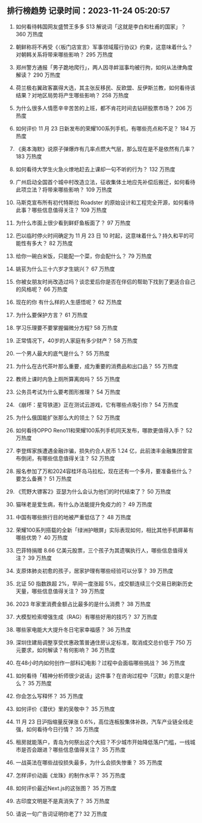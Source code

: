 
## 排行榜趋势 记录时间：2023-11-24 05:20:57
  
  1. 如何看待韩国网友盛赞王多多 S13 解说词「这就是李白和杜甫的国家」？ 360 万热度
    
  2. 朝鲜称将不再受《〈板门店宣言〉军事领域履行协议》约束，这意味着什么？对朝韩关系将带来哪些影响？ 295 万热度
    
  3. 郑州警方通报「男子跪地爬行」，两人因寻衅滋事均被行拘，如何从法律角度解读？ 290 万热度
    
  4. 荷兰极右翼政客赢得大选，其主张反移民、反欧盟、反伊斯兰教，如何看待该结果？对地区局势将产生哪些影响？ 258 万热度
    
  5. 为什么很多人情愿辛辛苦苦的上班，都不肯花时间去钻研股票市场？ 206 万热度
    
  6. 如何评价 11 月 23 日新发布的荣耀100系列手机，有哪些亮点和不足？ 184 万热度
    
  7. 《奥本海默》说原子弹爆炸有几率点燃大气层，那么现在是不是依然有几率？ 183 万热度
    
  8. 如何看待大学生火急火燎地赶去上课却一句不听的行为？ 132 万热度
    
  9. 广州启动全国首个城中村改造立法，征收集体土地应先补偿后搬迁，如何看待此项立法？将带来哪些影响？ 109 万热度
    
  10. 马斯克宣布所有初代特斯拉 Roadster 的原始设计和工程完全开源，如何看待此事？哪些信息值得关注？ 109 万热度
    
  11. 为什么市面上很少看到鲜虾鱼板面了？ 97 万热度
    
  12. 巴以临时停火时间确定为 11 月 23 日 10 时起，这意味着什么？持久和平的可能性有多大？ 82 万热度
    
  13. 给你一碗白米饭，只能配一个菜，你会配什么？ 79 万热度
    
  14. 姚苌为什么三十六岁才生姚兴？ 67 万热度
    
  15. 你被女朋友时尚改造过吗？谈恋爱后你是否在伴侣的帮助下找到了更适合自己的风格呢？ 66 万热度
    
  16. 现在的你 有什么样的人生感悟呢？ 62 万热度
    
  17. 为什么要保护方言？ 61 万热度
    
  18. 学习乐理要不要掌握偏微分方程? 58 万热度
    
  19. 正常情况下，40岁的人家庭有多少财产？ 58 万热度
    
  20. 一个男人最大的底气是什么？ 55 万热度
    
  21. 为什么在古代茶叶那么重要，成为重要的消费品和出口品？ 55 万热度
    
  22. 教师上课时内急上厕所算离岗吗？ 55 万热度
    
  23. 公务员考试为什么要考图形推理？ 54 万热度
    
  24. 《崩坏：星穹铁道》正在测试云游戏，它有哪些点吸引你？ 54 万热度
    
  25. 为什么俄国能扩张那么大的领土？ 52 万热度
    
  26. 如何看待OPPO Reno11和荣耀100系列手机同天发布，哪款更值得入手？ 52 万热度
    
  27. 李登辉家族遭遇金融诈骗，损失约合人民币 1.24 亿，此前澳丰金融集团曾宣布倒闭，有哪些信息值得关注？ 52 万热度
    
  28. 报名参加了万和2024容桂环岛马拉松，现在还有一个多月，要准备些什么？要怎么备赛？ 51 万热度
    
  29. 《荒野大镖客2》亚瑟为什么会认为他们的时代结束了？ 50 万热度
    
  30. 猫咪老是爱生病，有什么办法能提升免疫力的？ 49 万热度
    
  31. 中国有哪些旅行目的地被严重低估了？ 48 万热度
    
  32. 荣耀100系列搭载的全新「绿洲护眼屏」实际表现如何，相比其他手机屏幕有哪些优势？ 40 万热度
    
  33. 巴菲特捐赠 8.66 亿美元股票，三个孩子为其遗嘱执行人，哪些信息值得关注？ 39 万热度
    
  34. 支原体肺炎初愈的孩子，居家护理有哪些经验可以分享？ 39 万热度
    
  35. 北证 50 指数跌超 2%，早间一度涨超 5%，成交额连续三个交易日刷新历史天量，哪些信息值得关注？ 39 万热度
    
  36. 2023 年家里消费金额占比最多的是什么消费？ 38 万热度
    
  37. 大模型检索增强生成（RAG）有哪些好用的技巧？ 37 万热度
    
  38. 哪些家电能大大提升冬日宅家幸福感？ 36 万热度
    
  39. 深圳住建局调整享受优惠政策普通住房认定标准，取消成交总价低于 750 万元要求，如何解读？有何影响？ 36 万热度
    
  40. 在48小时内如何创作一部科幻电影？过程中会面临哪些挑战？ 36 万热度
    
  41. 如何看待「精神分析师很少说话」这件事？在咨询过程中「沉默」的意义是什么？ 35 万热度
    
  42. 你会怎么写释怀？ 35 万热度
    
  43. 如何评价《潜伏》里的吴敬中？ 35 万热度
    
  44. 11 月 23 日沪指缩量反弹涨 0.6%，高位连板股集体补跌，汽车产业链全线走强，如何看待今日行情？ 35 万热度
    
  45. 租房就能落户，青岛为何祭出这个大招？不少城市开始降低落户门槛，一线城市是否会跟进？哪些信息值得关注？ 35 万热度
    
  46. 一战英法在哪些战役损失最多，为什么会损失惨重？ 35 万热度
    
  47. 怎样评价动画《龙珠》的制作水平？ 35 万热度
    
  48. 如何评价最近Next.js的这张图？ 35 万热度
    
  49. 古印度文明是不是真消失了？ 35 万热度
    
  50. 请说一句广告词证明你老了? 32 万热度
    